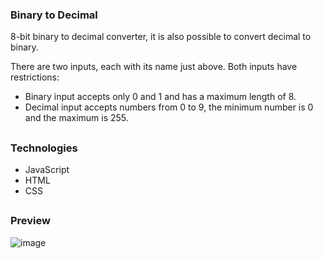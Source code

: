 ### Binary to Decimal

8-bit binary to decimal converter, it is also possible to convert decimal to binary. 

There are two inputs, each with its name just above. Both inputs have restrictions: 
- Binary input accepts only 0 and 1 and has a maximum length of 8.  
- Decimal input accepts numbers from 0 to 9, the minimum number is 0 and the maximum is 255.  
##

### Technologies

- JavaScript
- HTML
- CSS
##

### Preview

![image](https://github.com/LucasGPrudente/javascript_mini_projects/assets/165199182/70a8dcf6-ecc4-421c-8965-9b138ea73d10)
